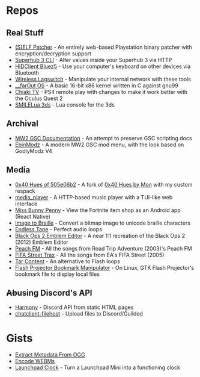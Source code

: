 # Repos
## Real Stuff
- [(S)ELF Patcher](https://github.com/505e06b2/self-patcher) - An entirely web-based Playstation binary patcher with encryption/decryption support
- [Superhub 3 CLI](https://github.com/505e06b2/Superhub3_CLI) - Alter values inside your Superhub 3 via HTTP
- [HIDClient Bluez5](https://github.com/505e06b2/HIDClient-Bluez5) - Use your computer's keyboard on other devices via Bluetooth
- [Wireless Lagswitch](https://github.com/505e06b2/Wireless-Lagswitch) - Manipulate your internal network with these tools
- [__farOut OS](https://github.com/505e06b2/__farOut-OS) - A basic 16-bit x86 kernel written in C against gnu99
- [Chiaki TV](https://github.com/505e06b2/Chiaki-TV) - PS4 remote play with changes to make it work better with the Oculus Quest 2
- [SMILELua 3ds](https://github.com/505e06b2/SmileLUA-3ds) - Lua console for the 3ds

## Archival
- [MW2 GSC Documentation](https://github.com/505e06b2/MW2-GSC-Documentation) - An attempt to preserve GSC scripting docs
- [EbinModz](https://github.com/505e06b2/EbinModz) - A modern MW2 GSC mod menu, with the look based on GodlyModz V4

## Media
- [0x40 Hues of 505e06b2](https://github.com/505e06b2/0x40-Hues-of-505e06b2) - A fork of [0x40 Hues by Mon](https://github.com/mon/0x40-web) with my custom respack
- [media_player](https://github.com/505e06b2/media_player) - A HTTP-based music player with a TUI-like web interface
- [Miss Bunny Penny](https://github.com/505e06b2/fnitemshop) - View the Fortnite item shop as an Android app (React Native)
- [Image to Braille](https://github.com/505e06b2/Image-to-Braille) - Convert a bitmap image to unicode braille characters
- [Endless Tape](https://github.com/505e06b2/Endless-Tape) - Perfect audio loops
- [Black Ops 2 Emblem Editor](https://github.com/505e06b2/Black-Ops-2-Emblem-Editor) - A near 1:1 recreation of the Black Ops 2 (2012) Emblem Editor
- [Peach FM](https://github.com/505e06b2/peach_fm) - All the songs from Road Trip Adventure (2003)'s Peach FM
- [FIFA Street Trax](https://github.com/505e06b2/FIFA-Street-Trax) - All the songs from EA's FIFA Street (2005)
- [Tar Content](https://github.com/505e06b2/Tar-Content) - An alternative to Flash loops
- [Flash Projector Bookmark Manipulator](https://github.com/505e06b2/flashprojector-bookmark-manipulator) - On Linux, GTK Flash Projector's bookmark file to display local files

## ~~Ab~~using Discord's API
- [Harmony](https://github.com/505e06b2/Harmony) - Discord API from static HTML pages
- [chatclient-filehost](https://github.com/505e06b2/chatclient-filehost) - Upload files to Discord/Guilded

# Gists
- [Extract Metadata From OGG](https://gist.github.com/505e06b2/d7c487893b45f719485c938680a8ab4a)
- [Encode WEBMs](https://gist.github.com/505e06b2/b18eb00de7ab940aa15dcab3943a6a1f)
- [Launchpad Clock](https://gist.github.com/505e06b2/ecd384170360755470b397bd81dfef3a) - Turn a Launchpad Mini into a functioning clock
